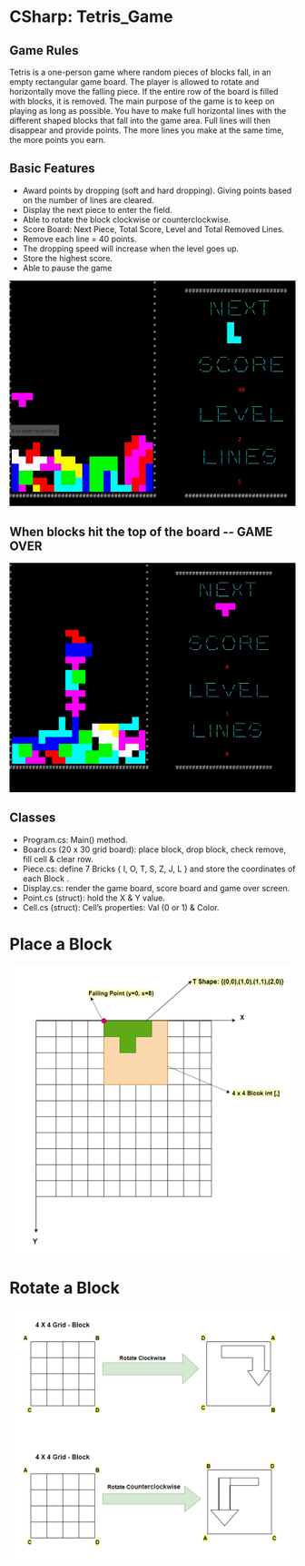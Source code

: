 # CSharp: Tetris_Game 

## Game Rules
Tetris is a one-person game where random pieces of blocks fall, in an empty rectangular game board. The player is allowed to rotate and horizontally move the falling piece.
If the entire row of the board is filled with blocks, it is removed. The main purpose of the game is to keep on playing as long as possible.
You have to make full horizontal lines with the different shaped blocks that fall into the game area. Full lines will then disappear and provide points. The more lines you make at the same time, the more points you earn.

## Basic Features
* Award points by dropping (soft and hard dropping). Giving points based on the number of lines are cleared.
* Display the next piece to enter the field.
* Able to rotate the block clockwise or counterclockwise.
* Score Board: Next Piece, Total Score, Level and Total Removed Lines.
* Remove each line = 40 points.
* The dropping speed will increase when the level goes up.
* Store the highest score.
* Able to pause the game

![image](remove.gif)

## When blocks hit the top of the board -- GAME OVER

![image](gameover.gif)

## Classes
* Program.cs: Main() method.
* Board.cs (20 x 30 grid board): place block, drop block, check remove, fill cell & clear row.
* Piece.cs: define 7 Bricks { I, O, T, S, Z, J, L } and store the coordinates of each Block .
* Display.cs: render the game board, score board and game over screen.
* Point.cs (struct): hold the X & Y value.
* Cell.cs (struct): Cell’s properties: Val (0 or 1) & Color.

# Place a Block

![image](placeblock.png)

# Rotate a Block

![image](rotate1.png)
